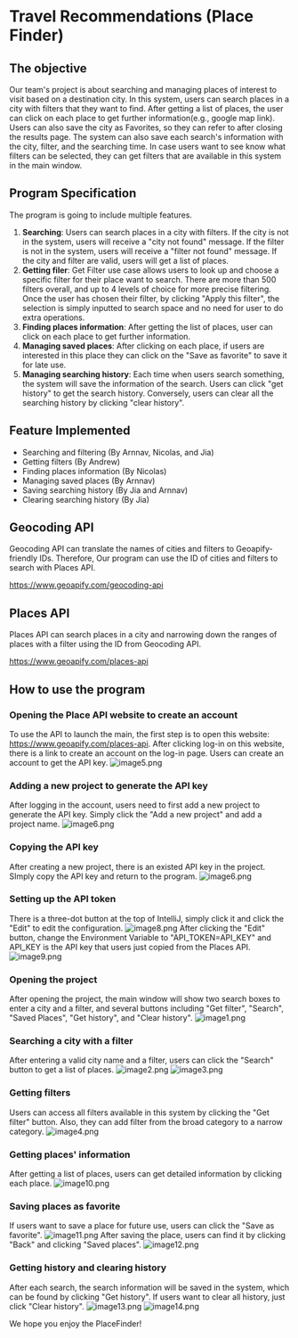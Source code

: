 # Travel Recommendations (Place Finder)

## The objective
Our team's project is about searching and managing places of interest to visit based on a destination city. In this 
system, users can search places in a city with filters that they want to find. After getting a list of places, the user
can click on each place to get further information(e.g., google map link). Users can also save the city as Favorites, so
they can refer to after closing the results page. The system can also save each search's information with the city,
filter, and the searching time. In case users want to see know what filters can be selected, they can get filters that
are available in this system in the main window.

## Program Specification 

The program is going to include multiple features. 
1. __Searching__: Users can search places in a city with filters. If the city is not in the system, users will receive a
"city not found" message. If the filter is not in the system, users will receive a "filter not found" message. If the
city and filter are valid, users will get a list of places.
2. __Getting filer__: Get Filter use case allows users to look up and choose a specific filter for their place want to
search. There are more than 500 filters overall, and up to 4 levels of choice for more precise filtering. Once the user
has chosen their filter, by clicking "Apply this filter", the selection is simply inputted to search space and no need
for user to do extra operations.
3. __Finding places information__: After getting the list of places, user can click on each place to get further
information.
4. __Managing saved places__: After clicking on each place, if users are interested in this place they can click on the
"Save as favorite" to save it for late use.
5. __Managing searching history__: Each time when users search something, the system will save the information of the
   search. Users can click "get history" to get the search history. Conversely, users can clear all the searching history
   by clicking "clear history".

## Feature Implemented
* Searching and filtering (By Arnnav, Nicolas, and Jia)
* Getting filters (By Andrew)
* Finding places information (By Nicolas)
* Managing saved places (By Arnnav)
* Saving searching history (By Jia and Arnnav)
* Clearing searching history (By Jia)

## Geocoding API
Geocoding API can translate the names of cities and filters to Geoapify-friendly IDs. Therefore, Our program can use the
ID of cities and filters to search with Places API.

https://www.geoapify.com/geocoding-api

## Places API
Places API can search places in a city and narrowing down the ranges of places with a filter using the ID from Geocoding
API.

https://www.geoapify.com/places-api

## How to use the program

### Opening the Place API website to create an account
To use the API to launch the main, the first step is to open this website: https://www.geoapify.com/places-api.
After clicking log-in on this website, there is a link to create an account on the log-in page. Users can create an
account to get the API key.
![image5.png](src\assets\image5.png)

### Adding a new project to generate the API key
After logging in the account, users need to first add a new project to generate the API key. Simply click the "Add a new
project" and add a project name.
![image6.png](src\assets\image6.png)

### Copying the API key
After creating a new project, there is an existed API key in the project. SImply copy the API key and return to the
program.
![image6.png](src\assets\image7.png)

### Setting up the API token
There is a three-dot button at the top of IntelliJ, simply click it and click the "Edit" to edit the configuration.
![image8.png](src\assets\image8.png)
After clicking the "Edit" button, change the Environment Variable to "API_TOKEN=API_KEY" and API_KEY is the API key that
users just copied from the Places API.
![image9.png](src\assets\image9.png)

### Opening the project
After opening the project, the main window will show two search boxes to enter a city and a filter, and several buttons
including "Get filter", "Search", "Saved Places", "Get history", and "Clear history".
![image1.png](src\assets\image1.png)

### Searching a city with a filter
After entering a valid city name and a filter, users can click the "Search" button to get a list of places.
![image2.png](src\assets\image2.png)
![image3.png](src\assets\image3.png)

### Getting filters
Users can access all filters available in this system by clicking the "Get filter" button. Also, they can add filter
from the broad category to a narrow category.
![image4.png](src\assets\image4.png)

### Getting places' information
After getting a list of places, users can get detailed information by clicking each place.
![image10.png](src\assets\image10.png)

### Saving places as favorite
If users want to save a place for future use, users can click the "Save as favorite".
![image11.png](src\assets\image11.png)
After saving the place, users can find it by clicking "Back" and clicking "Saved places".
![image12.png](src\assets\image12.png)

### Getting history and clearing history
After each search, the search information will be saved in the system, which can be found by clicking "Get history". If
users want to clear all history, just click "Clear history".
![image13.png](src\assets\image13.png)
![image14.png](src\assets\image14.png)

We hope you enjoy the PlaceFinder!


